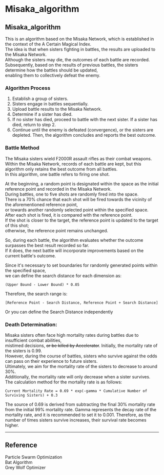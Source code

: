 # **Misaka_algorithm**  

## **Misaka_algorithm**   
This is an algorithm based on the Misaka Network, which is established in the context of the A Certain Magical Index.   
The idea is that when sisters fighting in battles, the results are uploaded to the Misaka Network.   
Although the sisters may die, the outcomes of each battle are recorded.   
Subsequently, based on the results of previous battles, the sisters determine how the battles should be updated,   
enabling them to collectively defeat the enemy.  

### Algorithm Process
1. Establish a group of sisters.
2. Sisters engage in battles sequentially.
3. Upload battle results to the Misaka Network.
4. Determine if a sister has died.
5. If no sister has died, proceed to battle with the next sister. If a sister has died, return to step 2.
6. Continue until the enemy is defeated (convergence), or the sisters are depleted. Then, the algorithm concludes and reports the best outcome.



### Battle Method
The Misaka sisters wield F2000R assault rifles as their combat weapons.  
Within the Misaka Network, records of each battle are kept, but this algorithm only retains the best outcome from all battles.  
In this algorithm, one battle refers to firing one shot.  
  
At the beginning, a random point is designated within the space as the initial reference point and recorded in the Misaka Network.   
During battles, one to five shots are randomly fired into the space.   
There is a 70% chance that each shot will be fired towards the vicinity of the aforementioned reference point,   
or towards another randomly selected point within the specified space. After each shot is fired, it is compared with the reference point.   
If the shot is closer to the target, the reference point is updated to the target of this shot;   
otherwise, the reference point remains unchanged.  
  
So, during each battle, the algorithm evaluates whether the outcome surpasses the best result recorded so far.   
If it does, the next battle will incorporate improvements based on the current battle's outcome.

Since it's necessary to set boundaries for randomly generated points within the specified space,  
we can define the search distance for each dimension as:     
  ~~~
  (Upper Bound - Lower Bound) * 0.05
  ~~~
  Therefore, the search range is:
  ~~~
  [Reference Point - Search Distance, Reference Point + Search Distance]
  ~~~
  Or you can define the Search Distance independently


    
  
### Death Determination:
Misaka sisters often face high mortality rates during battles due to insufficient combat abilities,   
mistimed decisions, ~~or be killed by Accelerator~~.
Initially, the mortality rate of the sisters is 0.99.  
However, during the course of battles, sisters who survive against the odds can pass on their experience to future sisters.  
Ultimately, we aim for the mortality rate of the sisters to decrease to around 30%.   
Additionally, the mortality rate will only decrease when a sister survives. The calculation method for the mortality rate is as follows:

```
Current Mortality Rate = 0.69 * exp(-gamma * Cumulative Number of Surviving Sisters) + 0.3
```

The source of 0.69 is derived from subtracting the final 30% mortality rate from the initial 99% mortality rate.
Gamma represents the decay rate of the mortality rate, and it is recommended to set it to 0.001. 
Therefore, as the number of times sisters survive increases, their survival rate becomes higher.

***  
## Reference  
Particle Swarm Optimization   
Bat Algorithm  
Grey Wolf Optimizer  
